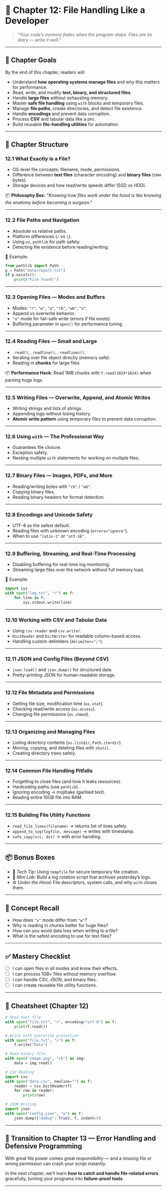 

# 📘 Chapter 12: File Handling Like a Developer

> *"Your code’s memory fades when the program stops. Files are its diary — write it well."*

---

## 🎯 Chapter Goals

By the end of this chapter, readers will:

* Understand **how operating systems manage files** and why this matters for performance.
* Read, write, and modify **text, binary, and structured files**.
* Handle **large files** without exhausting memory.
* Master **safe file handling** using `with` blocks and temporary files.
* Manage **file paths**, create directories, and detect file existence.
* Handle **encodings** and prevent data corruption.
* Process **CSV** and tabular data like a pro.
* Build reusable **file-handling utilities** for automation.

---

## 📂 Chapter Structure

### 12.1 What Exactly is a File?

* OS-level file concepts: filename, inode, permissions.
* Difference between **text files** (character encoding) and **binary files** (raw bytes).
* Storage devices and how read/write speeds differ (SSD vs HDD).

📦 **Philosophy Box:**
*"Knowing how files work under the hood is like knowing the anatomy before becoming a surgeon."*

---

### 12.2 File Paths and Navigation

* Absolute vs relative paths.
* Platform differences (`/` vs `\`).
* Using `os`, `pathlib` for path safety.
* Detecting file existence before reading/writing.

🧪 Example:

```python
from pathlib import Path
p = Path("data/report.txt")
if p.exists():
    print("File found!")
```

---

### 12.3 Opening Files — Modes and Buffers

* Modes: `"r"`, `"w"`, `"a"`, `"rb"`, `"wb"`, `"x"`.
* Append vs overwrite behavior.
* `"x"` mode for fail-safe write (errors if file exists).
* Buffering parameter in `open()` for performance tuning.

---

### 12.4 Reading Files — Small and Large

* `.read()`, `.readline()`, `.readlines()`.
* Iterating over file object directly (memory safe).
* Reading in **chunks** for large files.

📦 **Performance Hack:**
Read 1MB chunks with `f.read(1024*1024)` when parsing huge logs.

---

### 12.5 Writing Files — Overwrite, Append, and Atomic Writes

* Writing strings and lists of strings.
* Appending logs without losing history.
* **Atomic write pattern** using temporary files to prevent data corruption.

---

### 12.6 Using `with` — The Professional Way

* Guarantees file closure.
* Exception safety.
* Nesting multiple `with` statements for working on multiple files.

---

### 12.7 Binary Files — Images, PDFs, and More

* Reading/writing bytes with `"rb"` / `"wb"`.
* Copying binary files.
* Reading binary headers for format detection.

---

### 12.8 Encodings and Unicode Safety

* UTF-8 as the safest default.
* Reading files with unknown encoding (`errors="ignore"`).
* When to use `"latin-1"` or `"utf-16"`.

---

### 12.9 Buffering, Streaming, and Real-Time Processing

* Disabling buffering for real-time log monitoring.
* Streaming large files over the network without full memory load.

🧪 Example:

```python
import sys
with open("log.txt", "r") as f:
    for line in f:
        sys.stdout.write(line)
```

---

### 12.10 Working with CSV and Tabular Data

* Using `csv.reader` and `csv.writer`.
* `DictReader` and `DictWriter` for readable column-based access.
* Handling custom delimiters (`delimiter=";"`).

---

### 12.11 JSON and Config Files (Beyond CSV)

* `json.load()` and `json.dump()` for structured data.
* Pretty-printing JSON for human-readable storage.

---

### 12.12 File Metadata and Permissions

* Getting file size, modification time (`os.stat`).
* Checking read/write access (`os.access`).
* Changing file permissions (`os.chmod`).

---

### 12.13 Organizing and Managing Files

* Listing directory contents (`os.listdir`, `Path.iterdir`).
* Moving, copying, and deleting files with `shutil`.
* Creating directory trees safely.

---

### 12.14 Common File Handling Pitfalls

* Forgetting to close files (and how it leaks resources).
* Hardcoding paths (use `pathlib`).
* Ignoring encoding → mojibake (garbled text).
* Reading entire 10GB file into RAM.

---

### 12.15 Building File Utility Functions

* `read_file_lines(filename)` → returns list of lines safely.
* `append_to_log(logfile, message)` → writes with timestamp.
* `safe_copy(src, dst)` → with error handling.

---

## 📦 Bonus Boxes

* 📌 *Tech Tip:* Using `tempfile` for secure temporary file creation.
* 🧪 *Mini Lab:* Build a log rotation script that archives yesterday’s logs.
* ⚙️ *Under the Hood:* File descriptors, system calls, and why `with` closes them.

---

## 🧠 Concept Recall

* How does `"x"` mode differ from `"w"`?
* Why is reading in chunks better for huge files?
* How can you avoid data loss when writing to a file?
* What is the safest encoding to use for text files?

---

## ✅ Mastery Checklist

* [ ] I can open files in all modes and know their effects.
* [ ] I can process 1GB+ files without memory overflow.
* [ ] I can handle CSV, JSON, and binary files.
* [ ] I can create reusable file utility functions.

---

## 🧾 Cheatsheet (Chapter 12)

```python
# Read text file
with open("file.txt", "r", encoding="utf-8") as f:
    print(f.read())

# Write with overwrite protection
with open("file.txt", "x") as f:
    f.write("Data")

# Read binary file
with open("image.png", "rb") as img:
    data = img.read()

# CSV Reading
import csv
with open("data.csv", newline="") as f:
    reader = csv.DictReader(f)
    for row in reader:
        print(row)

# JSON Writing
import json
with open("config.json", "w") as f:
    json.dump({"debug": True}, f, indent=4)
```

---

## 🔗 Transition to Chapter 13 — Error Handling and Defensive Programming

With great file power comes great responsibility —
and a missing file or wrong permission can crash your script instantly.

In the next chapter, we’ll learn **how to catch and handle file-related errors** gracefully,
turning your programs into **failure-proof tools**.

---

